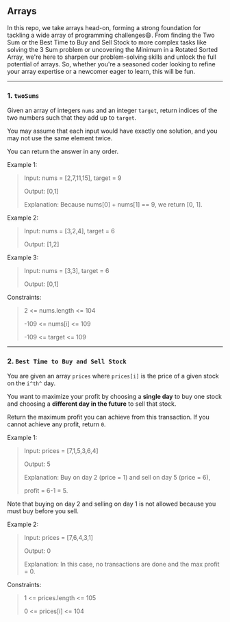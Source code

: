 ## Arrays
In this repo, we take arrays head-on, forming a strong foundation for tackling a wide array of programming challenges😄. From finding the Two Sum or the Best Time to Buy and Sell Stock to more complex tasks like solving the 3 Sum problem or uncovering the Minimum in a Rotated Sorted Array, we're here to sharpen our problem-solving skills and unlock the full potential of arrays. So, whether you're a seasoned coder looking to refine your array expertise or a newcomer eager to learn, this will be fun.

---
### 1. `twoSums`
Given an array of integers `nums` and an integer `target`, return indices of the two numbers such that they add up to `target`.

You may assume that each input would have exactly one solution, and you may not use the same element twice.

You can return the answer in any order.

 

Example 1:

> Input: nums = [2,7,11,15], target = 9
>
> Output: [0,1]
>
> Explanation: Because nums[0] + nums[1] == 9, we return [0, 1].

Example 2:

> Input: nums = [3,2,4], target = 6
>
> Output: [1,2]

Example 3:

> Input: nums = [3,3], target = 6
>
> Output: [0,1]
 

Constraints:

> 2 <= nums.length <= 104
>
> -109 <= nums[i] <= 109
>
> -109 <= target <= 109

----

### 2. `Best Time to Buy and Sell Stock`

You are given an array `prices` where `prices[i]` is the price of a given stock on the `i^th^` day.

You want to maximize your profit by choosing a **single day** to buy one stock and choosing a **different day in the future** to sell that stock.

Return the maximum profit you can achieve from this transaction. If you cannot achieve any profit, return `0`.

 

Example 1:

> Input: prices = [7,1,5,3,6,4]
>
>Output: 5
>
>Explanation: Buy on day 2 (price = 1) and sell on day 5 (price = 6), 
>
>profit = 6-1 = 5.

Note that buying on day 2 and selling on day 1 is not allowed because you must buy before you sell.

Example 2:

> Input: prices = [7,6,4,3,1]
>
> Output: 0
>
> Explanation: In this case, no transactions are done and the max profit = 0.
 

Constraints:

> 1 <= prices.length <= 105
>
> 0 <= prices[i] <= 104